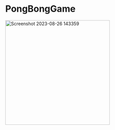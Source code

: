 ﻿# PongBongGame
<img width="328" alt="Screenshot 2023-08-26 143359" src="Screenshot 2023-08-26 143359">
